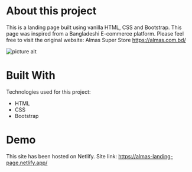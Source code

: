 # About this project
This is a landing page built using vanilla HTML, CSS and Bootstrap. This page was inspired from a Bangladeshi E-commerce platform. 
Please feel free to visit the original website: Almas Super Store <https://almas.com.bd/>

![picture alt](https://media.discordapp.net/attachments/910610127659368459/917787843508731954/unknown.png?width=1381&height=676)

# Built With
Technologies used for this project:
* HTML
* CSS
* Bootstrap

# Demo
This site has been hosted on Netlify.
Site link: <https://almas-landing-page.netlify.app/>
